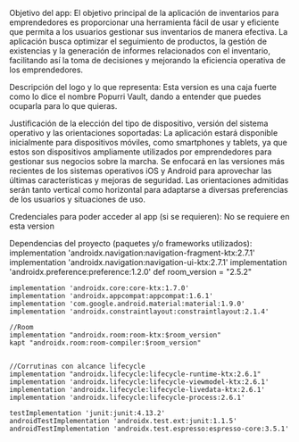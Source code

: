 Objetivo del app:
El objetivo principal de la aplicación de inventarios para emprendedores es proporcionar una herramienta fácil de usar y eficiente que permita a los usuarios gestionar sus inventarios de manera efectiva. La aplicación busca optimizar el seguimiento de productos, la gestión de existencias y la generación de informes relacionados con el inventario, facilitando así la toma de decisiones y mejorando la eficiencia operativa de los emprendedores.

Descripción del logo y lo que representa: 
Esta version es una caja fuerte como lo dice el nombre Popurri Vault, dando a entender que puedes ocuparla para lo que quieras.


Justificación de la elección del tipo de dispositivo, versión del sistema operativo y las orientaciones soportadas:
La aplicación estará disponible inicialmente para dispositivos móviles, como smartphones y tablets, ya que estos son dispositivos ampliamente utilizados por emprendedores para gestionar sus negocios sobre la marcha. Se enfocará en las versiones más recientes de los sistemas operativos iOS y Android para aprovechar las últimas características y mejoras de seguridad. Las orientaciones admitidas serán tanto vertical como horizontal para adaptarse a diversas preferencias de los usuarios y situaciones de uso.

Credenciales para poder acceder al app (si se requieren):
No se requiere en esta version

Dependencias del proyecto (paquetes y/o frameworks utilizados):
implementation 'androidx.navigation:navigation-fragment-ktx:2.7.1'
    implementation 'androidx.navigation:navigation-ui-ktx:2.7.1'
    implementation 'androidx.preference:preference:1.2.0'
    def room_version = "2.5.2"



    implementation 'androidx.core:core-ktx:1.7.0'
    implementation 'androidx.appcompat:appcompat:1.6.1'
    implementation 'com.google.android.material:material:1.9.0'
    implementation 'androidx.constraintlayout:constraintlayout:2.1.4'

    //Room
    implementation "androidx.room:room-ktx:$room_version"
    kapt "androidx.room:room-compiler:$room_version"


    //Corrutinas con alcance lifecycle
    implementation "androidx.lifecycle:lifecycle-runtime-ktx:2.6.1"
    implementation 'androidx.lifecycle:lifecycle-viewmodel-ktx:2.6.1'
    implementation 'androidx.lifecycle:lifecycle-livedata-ktx:2.6.1'
    implementation 'androidx.lifecycle:lifecycle-process:2.6.1'

    testImplementation 'junit:junit:4.13.2'
    androidTestImplementation 'androidx.test.ext:junit:1.1.5'
    androidTestImplementation 'androidx.test.espresso:espresso-core:3.5.1'
